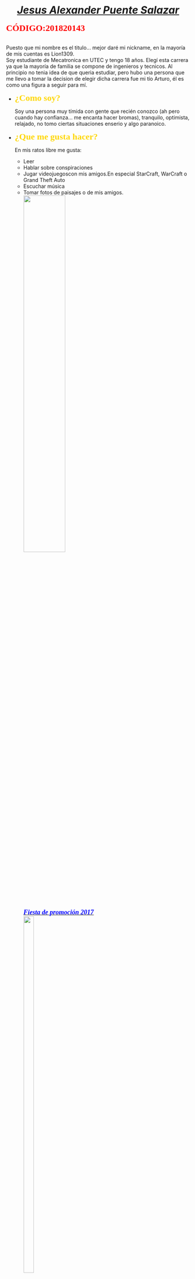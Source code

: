 <html>
<head><center><u><b><i><h1>Jesus Alexander Puente Salazar</h1></i></b></u></center></head>
<body background="https://mirapic.com/wp-content/uploads/2018/07/Wallpaper-of-NERV-logo.jpg">
<font face="Monotype Corsiva" size="5" color="red">
<b>CÓDIGO:201820143</b></font><p><br>
Puesto que mi nombre es el titulo... mejor daré mi nickname, en la mayoría de mis cuentas es Lion1309.<br>
Soy estudiante de Mecatronica en UTEC y tengo 18 años. Elegí esta carrera ya que la mayoría de familia se compone de ingenieros y tecnicos. Al principio no tenia idea de que queria estudiar, pero hubo una persona que me llevo a tomar la decision de elegir dicha carrera fue mi tío Arturo, él es como una figura a seguir para mí.<br>
<ul type="disk">
<li><font face="Monotype Corsiva" size="5" color="gold"><b>¿Como soy?</b></font><p>
Soy una persona muy tímida con gente que recién conozco (ah pero cuando hay confianza... me encanta hacer bromas), tranquilo, optimista, relajado, no tomo ciertas situaciones enserio y algo paranoico.<br>
<li><font face="Monotype Corsiva" size="5" color="gold"><b>¿Que me gusta hacer?</b></font><p>
En mis ratos libre me gusta:<br>
<ul type="disk">
<li>Leer<br>
<li>Hablar sobre conspiraciones<br>
<li>Jugar videojuegoscon mis amigos.En especial StarCraft, WarCraft o Grand Theft Auto<br>
<li>Escuchar música<br>
<li>Tomar fotos de paisajes o de mis amigos.<br>
<img src="https://scontent-scl1-1.xx.fbcdn.net/v/t1.0-9/25508036_1378867032240280_5807902322022968505_n.jpg?_nc_cat=111&_nc_ht=scontent-scl1-1.xx&oh=567137206f24701999a0ec2f61f7874e&oe=5C868140"  height="50%" width="50%"><br>
<u><b><i><font face="Monotype Corsiva" size="4" color="blue">Fiesta de promoción 2017<font></i></b></u><br>
 <img src="https://scontent-scl1-1.xx.fbcdn.net/v/t1.0-9/19510518_1223880454405606_2881193421904589519_n.jpg?_nc_cat=101&_nc_ht=scontent-scl1-1.xx&oh=602297b6f68fe7198f1d0aa744fb3920&oe=5C7E6090" height="50%" width="25%"><br>
<u><b><i><font face="Monotype Corsiva" size="4" color="blue">Spider-man...<font></i></b></u>

</html>
